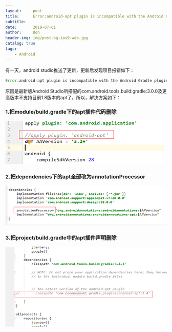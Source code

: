 ```yaml
---
layout:     post
title:      Error:android-apt plugin is incompatible with the Android Gradle plugin. Please use 'annotationProcessor' configuration instead.
subtitle:   
date:       2019-07-01
author:     Don
header-img: img/post-bg-ios9-web.jpg
catalog: true
tags:
    - Android
---
```


有一天，android studio推送了更新，更新后发现项目报错如下：
```java 
Error:android-apt plugin is incompatible with the Android Gradle plugin. Please use 'annotationProcessor' configuration instead.
```
原因是最新版Android Studio所搭配的com.android.tools.build:gradle:3.0.0及更高版本不支持目前1.8版本的apt了，所以，解决方案如下：   
### 1.把module/build.gradle下的apt插件代码删除
<img src="/img/article/apt1.png"/>

### 2.把dependencies下的apt全部改为annotationProcessor
<img src="/img/article/apt2.png"/>

### 3.把project/build.gradle中的apt插件声明删除
<img src="/img/article/apt3.png"/>

